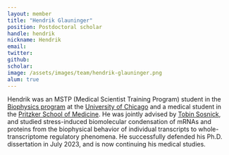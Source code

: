 ```yaml
---
layout: member
title: "Hendrik Glauninger"
position: Postdoctoral scholar
handle: hendrik
nickname: Hendrik
email: 
twitter: 
github: 
scholar: 
image: /assets/images/team/hendrik-glauninger.png
alum: true
---
```

Hendrik was an MSTP (Medical Scientist Training Program) student in the [Biophysics program][1] at the [University of Chicago][2] and a medical student in the [Pritzker School of Medicine][3]. He was jointly advised by [Tobin Sosnick][4], and studied stress-induced biomolecular condensation of mRNAs and proteins from the biophysical behavior of individual transcripts to whole-transcriptome regulatory phenomena. He successfully defended his Ph.D. dissertation in July 2023, and is now continuing his medical studies.

[1]: http://biophysics.uchicago.edu
[2]: http://www.uchicago.edu
[3]: http://pritzker.uchicago.edu/
[4]: http://sosnick.uchicago.edu/
